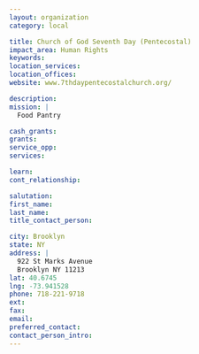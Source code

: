 ```yaml
---
layout: organization
category: local

title: Church of God Seventh Day (Pentecostal)
impact_area: Human Rights
keywords: 
location_services: 
location_offices: 
website: www.7thdaypentecostalchurch.org/‎

description: 
mission: |
  Food Pantry

cash_grants: 
grants: 
service_opp: 
services: 

learn: 
cont_relationship: 

salutation: 
first_name: 
last_name: 
title_contact_person: 

city: Brooklyn
state: NY
address: |
  922 St Marks Avenue    
  Brooklyn NY 11213
lat: 40.6745
lng: -73.941528
phone: 718-221-9718
ext: 
fax: 
email: 
preferred_contact: 
contact_person_intro: 
---
```

